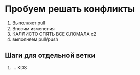 # Пробуем решать конфликты

1. Выполняет pull
3. Вносим изменения
4. КАЛЛИСТО ОПЯТЬ ВСЕ СЛОМАЛА x2
5. выполняем pull/push

## Шаги для отдельной ветки

1. ... KDS